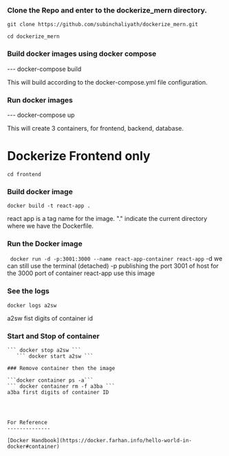 ### Clone the Repo and enter to the dockerize_mern directory.
```
git clone https://github.com/subinchaliyath/dockerize_mern.git

cd dockerize_mern

````

### Build docker images using docker compose

--- docker-compose build

This will build according to the docker-compose.yml file configuration.

### Run docker images 

--- docker-compose up

This will create 3 containers, for frontend, backend, database.



# Dockerize Frontend only 

  ``` cd frontend ```

### Build docker image
  ``` docker build -t react-app . ```

react app is a tag name for the image.
"." indicate the current directory where we have the Dockerfile.

### Run the Docker image

``` docker run -d -p:3001:3000 --name react-app-container react-app```
-d  we can still use the terminal (detached)
-p publishing the port 3001 of host for the 3000 port of container
react-app  use this image

### See the logs

``` docker logs a2sw ```

a2sw fist digits of container id 

### Start and Stop of container
````
``` docker stop a2sw ```
   ``` docker start a2sw ```

### Remove container then the image

```docker container ps -a```
``` docker container rm -f a3ba ```
a3ba first digits of container ID 




For Reference
--------------

[Docker Handbook](https://docker.farhan.info/hello-world-in-docker#container)
````
